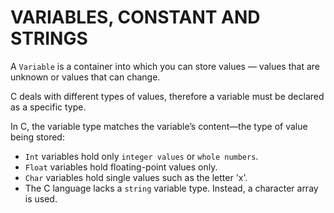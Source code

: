 # VARIABLES, CONSTANT AND STRINGS

A `Variable` is a container into which you can store
values — values that are unknown or values that can change.

C deals with different types of values, therefore a variable must be declared as a specific type.

In C, the variable type matches the variable’s content—the type of value being stored:

- `Int` variables hold only `integer values` or `whole numbers`.
- `Float` variables hold floating-point values only.
- `Char` variables hold single values such as the letter 'x'.
- The C language lacks a `string` variable type.
Instead, a character array is used.
